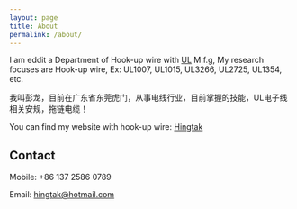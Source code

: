 ```yaml
---
layout: page
title: About
permalink: /about/
---
```

I am eddit a Department of Hook-up wire with [UL](http://www.ul.com) M.f.g,  My research focuses are Hook-up wire, Ex: UL1007, UL1015, UL3266, UL2725, UL1354, etc.


我叫彭龙，目前在广东省东莞虎门，从事电线行业，目前掌握的技能，UL电子线相关安规，拖链电缆！


You can find my website with hook-up wire:
[Hingtak](http://www.hingtak.com)


## Contact

Mobile: +86 137 2586 0789

Email: hingtak@hotmail.com
